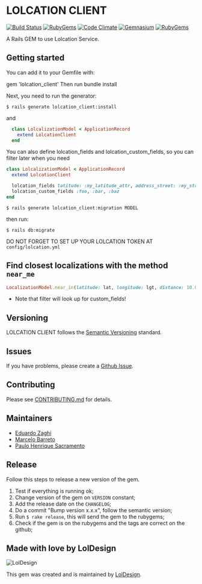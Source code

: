 # LOLCATION CLIENT
[![Build Status][travis_badge]][travis]
[![RubyGems][gem_version_badge]][ruby_gems]
[![Code Climate][code_climate_badge]][code_climate]
[![Gemnasium][gemnasium_badge]][gemnasium]
[![RubyGems][gem_downloads_badge]][ruby_gems]

A Rails GEM to use Lolcation Service.

## Getting started
You can add it to your Gemfile with:

gem 'lolcation_client'
Then run bundle install

Next, you need to run the generator:

`$ rails generate lolcation_client:install`

and

```ruby
  class LolcalizationModel < ApplicationRecord
    extend LolcationClient
  end
```
You can also define lolcation_fields and lolcation_custom_fields, so you can filter later when you need

```ruby
class LolcalizationModel < ApplicationRecord
  extend LolcationClient

  lolcation_fields latitude: :my_latitude_attr, address_street: :my_street_attr
  lolcation_custom_fields :foo, :bar, :baz
end
```

`$ rails generate lolcation_client:migration MODEL`

then run:

`$ rails db:migrate`

DO NOT FORGET TO SET UP YOUR LOLCATION TOKEN AT `config/lolcation.yml`

## Find closest localizations with the method `near_me`
```ruby
LocalizationModel.near_in(latitude: lat, longitude: lgt, distance: 10.0, filter: {foo: 'bar'})
```

* Note that filter will look up for custom_fields!

## Versioning

LOLCATION CLIENT follows the [Semantic Versioning](http://semver.org/) standard.

## Issues

If you have problems, please create a [Github Issue](https://github.com/loldesign/lolcation_client/issues).

## Contributing

Please see [CONTRIBUTING.md](https://github.com/loldesign/lolcation_client/blob/master/CONTRIBUTING.md) for details.

## Maintainers

- [Eduardo Zaghi](https://github.com/eduzera)
- [Marcelo Barreto](https://github.com/marcelobarreto)
- [Paulo Henrique Sacramento](https://github.com/henriquesacramento)

## Release

Follow this steps to release a new version of the gem.

1. Test if everything is running ok;
2. Change version of the gem on `VERSION` constant;
3. Add the release date on the `CHANGELOG`;
4. Do a commit "Bump version x.x.x", follow the semantic version;
5. Run `$ rake release`, this will send the gem to the rubygems;
6. Check if the gem is on the rubygems and the tags are correct on the github;

## Made with love by LolDesign

![LolDesign](http://novo.loldesign.com.br/wp-content/uploads/2015/12/LolDesign.svg)

This gem was created and is maintained by [LolDesign](https://github.com/loldesign).


[LolDesign]: http://loldesign.com.br
[gem_version_badge]: http://img.shields.io/gem/v/lolcation_client.svg?style=flat
[gem_downloads_badge]: http://img.shields.io/gem/dt/lolcation_client.svg?style=flat
[ruby_gems]: http://rubygems.org/gems/lolcation_client
[code_climate]: https://codeclimate.com/github/loldesign/lolcation_client
[code_climate_badge]: http://img.shields.io/codeclimate/github/loldesign/lolcation_client.svg?style=flat
[gemnasium]: https://gemnasium.com/loldesign/lolcation_client
[gemnasium_badge]: http://img.shields.io/gemnasium/loldesign/lolcation_client.svg?style=flat
[travis]: https://travis-ci.org/loldesign/lolcation_client
[travis_badge]: http://img.shields.io/travis/loldesign/lolcation_client/master.svg?style=flat
